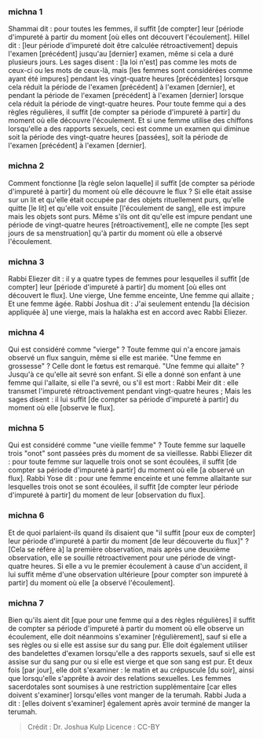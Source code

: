 
### michna 1
Shammai dit : pour toutes les femmes, il suffit [de compter] leur [période d'impureté à partir du moment [où elles ont découvert l'écoulement]. Hillel dit : [leur période d'impureté doit être calculée rétroactivement] depuis l'examen [précédent] jusqu'au [dernier] examen, même si cela a duré plusieurs jours. Les sages disent : [la loi n'est] pas comme les mots de ceux-ci ou les mots de ceux-là, mais [les femmes sont considérées comme ayant été impures] pendant les vingt-quatre heures [précédentes] lorsque cela réduit la période de l'examen [précédent] à l'examen [dernier], et pendant la période de l'examen [précédent] à l'examen [dernier] lorsque cela réduit la période de vingt-quatre heures. Pour toute femme qui a des règles régulières, il suffit [de compter sa période d'impureté à partir] du moment où elle découvre l'écoulement. Et si une femme utilise des chiffons lorsqu'elle a des rapports sexuels, ceci est comme un examen qui diminue soit la période des vingt-quatre heures [passées], soit la période de l'examen [précédent] à l'examen [dernier].

### michna 2
Comment fonctionne [la règle selon laquelle] il suffit [de compter sa période d'impureté à partir] du moment où elle découvre le flux ? Si elle était assise sur un lit et qu'elle était occupée par des objets rituellement purs, qu'elle quitte [le lit] et qu'elle voit ensuite [l'écoulement de sang], elle est impure mais les objets sont purs. Même s'ils ont dit qu'elle est impure pendant une période de vingt-quatre heures [rétroactivement], elle ne compte [les sept jours de sa menstruation] qu'à partir du moment où elle a observé l'écoulement.

### michna 3
Rabbi Eliezer dit : il y a quatre types de femmes pour lesquelles il suffit [de compter] leur [période d'impureté à partir] du moment [où elles ont découvert le flux]. Une vierge, Une femme enceinte, Une femme qui allaite ; Et une femme âgée. Rabbi Joshua dit : J'ai seulement entendu [la décision appliquée à] une vierge, mais la halakha est en accord avec Rabbi Eliezer.

### michna 4
Qui est considéré comme "vierge" ? Toute femme qui n'a encore jamais observé un flux sanguin, même si elle est mariée. "Une femme en grossesse" ? Celle dont le fœtus est remarqué. "Une femme qui allaite" ? Jusqu'à ce qu'elle ait sevré son enfant. Si elle a donné son enfant à une femme qui l'allaite, si elle l'a sevré, ou s'il est mort : Rabbi Meir dit : elle transmet l'impureté rétroactivement pendant vingt-quatre heures ; Mais les sages disent : il lui suffit [de compter sa période d'impureté à partir] du moment où elle [observe le flux].

### michna 5
Qui est considéré comme "une vieille femme" ? Toute femme sur laquelle trois "onot" sont passées près du moment de sa vieillesse. Rabbi Eliezer dit : pour toute femme sur laquelle trois onot se sont écoulées, il suffit [de compter sa période d'impureté à partir] du moment où elle [a observé un flux]. Rabbi Yose dit : pour une femme enceinte et une femme allaitante sur lesquelles trois onot se sont écoulées, il suffit [de compter leur période d'impureté à partir] du moment de leur [observation du flux].

### michna 6
Et de quoi parlaient-ils quand ils disaient que "il suffit [pour eux de compter] leur période d'impureté à partir du moment [de leur découverte du flux]" ? [Cela se réfère à] la première observation, mais après une deuxième observation, elle se souille rétroactivement pour une période de vingt-quatre heures. Si elle a vu le premier écoulement à cause d'un accident, il lui suffit même d'une observation ultérieure [pour compter son impureté à partir] du moment où elle [a observé l'écoulement].

### michna 7
Bien qu'ils aient dit [que pour une femme qui a des règles régulières] il suffit de compter sa période d'impureté à partir du moment où elle observe un écoulement, elle doit néanmoins s'examiner [régulièrement], sauf si elle a ses règles ou si elle est assise sur du sang pur. Elle doit également utiliser des bandelettes d'examen lorsqu'elle a des rapports sexuels, sauf si elle est assise sur du sang pur ou si elle est vierge et que son sang est pur. Et deux fois [par jour], elle doit s'examiner : le matin et au crépuscule [du soir], ainsi que lorsqu'elle s'apprête à avoir des relations sexuelles. Les femmes sacerdotales sont soumises à une restriction supplémentaire [car elles doivent s'examiner] lorsqu'elles vont manger de la terumah. Rabbi Juda a dit : [elles doivent s'examiner] également après avoir terminé de manger la terumah.

>Crédit : Dr. Joshua Kulp
>Licence : CC-BY